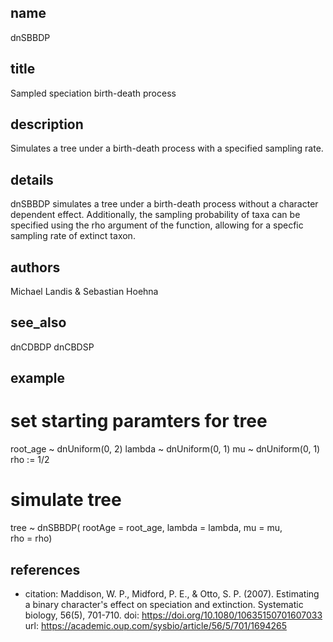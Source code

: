 ## name
dnSBBDP
## title
Sampled speciation birth-death process
## description
Simulates a tree under a birth-death process with a specified sampling rate.
## details
dnSBBDP simulates a tree under a birth-death process without a character dependent effect.
Additionally, the sampling probability of taxa can be specified using the rho argument of the 
function, allowing for a specfic sampling rate of extinct taxon.

## authors
Michael Landis & Sebastian Hoehna
## see_also
dnCDBDP
dnCBDSP
## example
# set starting paramters for tree
root_age ~ dnUniform(0, 2)
lambda ~ dnUniform(0, 1)
mu ~ dnUniform(0, 1)
rho := 1/2
# simulate tree
tree ~ dnSBBDP( rootAge       = root_age,
                lambda        = lambda,
                mu            = mu,           
                rho           = rho)
## references
- citation: Maddison, W. P., Midford, P. E., & Otto, S. P. (2007). Estimating a binary character's effect on speciation and extinction. Systematic biology, 56(5), 701-710.
  doi: https://doi.org/10.1080/10635150701607033
  url: https://academic.oup.com/sysbio/article/56/5/701/1694265
